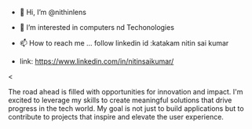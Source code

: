 - 👋 Hi, I’m @nithinlens
- 👀 I’m interested in computers nd Techonologies 
  
- 📫 How to reach me ... follow linkedin id :katakam nitin sai kumar
- link: https://www.linkedin.com/in/nitinsaikumar/

<


The road ahead is filled with opportunities for innovation and impact. I'm excited to leverage my skills to create meaningful solutions that drive progress in the tech world. My goal is not just to build applications but to contribute to projects that inspire and elevate the user experience.

>
